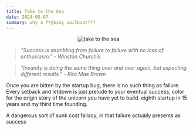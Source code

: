 ```yaml
---
title: Take to the Sea
date: 2024-05-07
summary: why a f*@king sailboat?!?
---
```


<figure style="margin:auto; text-align:center; width: 80%;">
	<img src="https://i.gifer.com/M2E.gif" alt="take to the sea"/>
</figure>

> _“Success is stumbling from failure to failure with no loss of enthusiasm.” -  Winston Churchill_

> _"Insanity is doing the same thing over and over again, but expecting different results." - Rita Mae Brown_

Once you are bitten by the startup bug, there is no such thing as failure. Every setback and letdown is just prelude to your eventual success, color for the origin story of the unicorn you have yet to build. 
eighth startup in 15 years and my third time founding. 


 A dangerous sort of sunk cost fallacy, in that failure actually presents as success 

<!--stackedit_data:
eyJoaXN0b3J5IjpbMjAwNzYyOTE4MywtMTM2MTYxMjMwNCwxOD
YwNjcyNjA3XX0=
-->